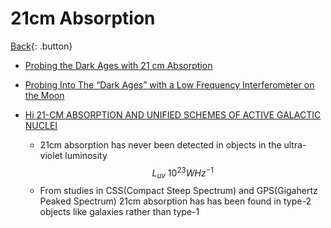 # 21cm Absorption

[Back](../index.md#papers){: .button}

- [Probing the Dark Ages with 21 cm Absorption](https://www.astro.umd.edu/~ricotti/NEWWEB/teaching/ASTR688s08/EP_21cm.pdf)
- [Probing Into The “Dark Ages” with a Low Frequency Interferometer on the Moon](https://lunar.colorado.edu/jaburns/publicfiles/tiny/files/jila.seminar.apr07.pdf)


- [Hi 21-CM ABSORPTION AND UNIFIED SCHEMES OF ACTIVE GALACTIC NUCLEI](https://arxiv.org/pdf/0902.3493.pdf)
  + 21cm absorption has never been detected in objects in the ultra-violet luminosity $$L_{uv} ~ 10^{23} W Hz^{-1}$$
  + From studies in CSS(Compact Steep Spectrum) and GPS(Gigahertz Peaked Spectrum) 21cm absorption has has been found in type-2 objects like galaxies rather than type-1
